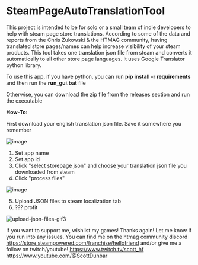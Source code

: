 # SteamPageAutoTranslationTool

This project is intended to be for solo or a small team of indie developers to help with steam page store translations. According to some of the data and reports from the Chris Zukowski & the HTMAG community, having translated store pages/names can help increase visibility of your steam products. This tool takes one translation json file from steam and converts it automatically to all other store page languages. It uses Google Translator python library.


To use this app, if you have python, you can run **pip install -r requirements**  and then run the **run_gui.bat** file

Otherwise, you can download the zip file from the releases section and run the executable

**How-To:**

First download your english translation json file. Save it somewhere you remember

![image](https://github.com/user-attachments/assets/eff7a379-f59a-4e16-8f27-ca6fdfc41cf5)


1. Set app name
2. Set app id
3. Click "select storepage json" and choose your translation json file you downloaded from steam
4. Click "process files"

![image](https://github.com/user-attachments/assets/09a10f6a-80ac-4b82-8430-d4369b2144de)



5. Upload JSON files to steam localization tab
6. ??? profit

![upload-json-files-gif3](https://github.com/user-attachments/assets/04c6894c-0e95-4f0c-af6c-7244a0d33759)


If you want to support me, wishlist my games! Thanks again! Let me know if you run into any issues. You can find me on the htmag community discord
https://store.steampowered.com/franchise/hellofriend
and/or give me a follow on twitch/youtube!
https://www.twitch.tv/scott_hf
https://www.youtube.com/@ScottDunbar
